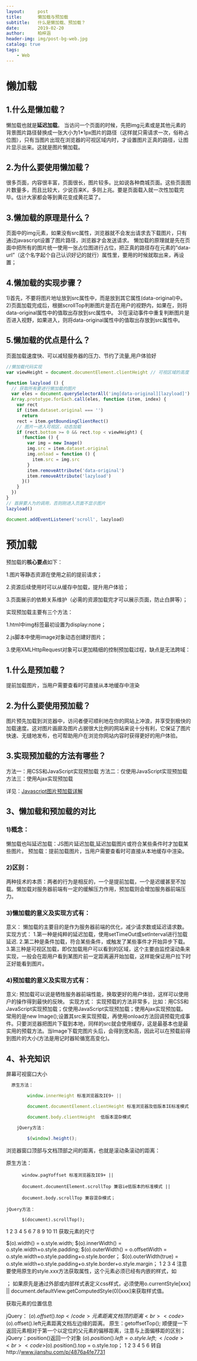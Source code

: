 ```yaml
---
layout:     post
title:      懒加载与预加载
subtitle:   什么是懒加载、预加载？
date:       2019-02-20
author:     柏梓涵
header-img: img/post-bg-web.jpg
catalog: true
tags:
    - Web
---
```


# 懒加载

## 1.什么是懒加载？

懒加载也就是**延迟加载**。 
当访问一个页面的时候，先把img元素或是其他元素的背景图片路径替换成一张大小为1*1px图片的路径（这样就只需请求一次，俗称占位图），只有当图片出现在浏览器的可视区域内时，才设置图片正真的路径，让图片显示出来。这就是图片懒加载。

## 2.为什么要使用懒加载？

很多页面，内容很丰富，页面很长，图片较多。比如说各种商城页面。这些页面图片数量多，而且比较大，少说百来K，多则上兆。要是页面载入就一次性加载完毕。估计大家都会等到黄花变成黄花菜了。

## 3.懒加载的原理是什么？

页面中的img元素，如果没有src属性，浏览器就不会发出请求去下载图片，只有通过javascript设置了图片路径，浏览器才会发送请求。 
懒加载的原理就是先在页面中把所有的图片统一使用一张占位图进行占位，把正真的路径存在元素的“data-url”（这个名字起个自己认识好记的就行）属性里，要用的时候就取出来，再设置；

## 4.懒加载的实现步骤？

1)首先，不要将图片地址放到src属性中，而是放到其它属性(data-original)中。 
2)页面加载完成后，根据scrollTop判断图片是否在用户的视野内，如果在，则将data-original属性中的值取出存放到src属性中。 
3)在滚动事件中重复判断图片是否进入视野，如果进入，则将data-original属性中的值取出存放到src属性中。

## 5.懒加载的优点是什么？

页面加载速度快、可以减轻服务器的压力、节约了流量,用户体验好

```js
//懒加载代码实现
var viewHeight = document.documentElement.clientHeight // 可视区域的高度

function lazyload () {
  // 获取所有要进行懒加载的图片
  var eles = document.querySelectorAll('img[data-original][lazyload]')
  Array.prototype.forEach.call(eles, function (item, index) {
    var rect
    if (item.dataset.original === '')
      return
    rect = item.getBoundingClientRect()
    // 图片一进入可视区，动态加载
    if (rect.bottom >= 0 && rect.top < viewHeight) {
      !function () {
        var img = new Image()
        img.src = item.dataset.original
        img.onload = function () {
          item.src = img.src
        }
        item.removeAttribute('data-original')
        item.removeAttribute('lazyload')
      }()
    }
  })
}
// 首屏要人为的调用，否则刚进入页面不显示图片
lazyload()

document.addEventListener('scroll', lazyload)

```

# 预加载
预加载的**核心要点**如下：

1.图片等静态资源在使用之前的提前请求；

2.资源后续使用时可以从缓存中加载，提升用户体验；

3.页面展示的依赖关系维护（必需的资源加载完才可以展示页面，防止白屏等）；

实现预加载主要有三个方法：

1.html中img标签最初设置为display:none；

2.js脚本中使用image对象动态创建好图片；

3.使用XMLHttpRequest对象可以更加精细的控制预加载过程，缺点是无法跨域：

## 1.什么是预加载？

提前加载图片，当用户需要查看时可直接从本地缓存中渲染

## 2.为什么要使用预加载？

图片预先加载到浏览器中，访问者便可顺利地在你的网站上冲浪，并享受到极快的加载速度。这对图片画廊及图片占据很大比例的网站来说十分有利，它保证了图片快速、无缝地发布，也可帮助用户在浏览你网站内容时获得更好的用户体验。

## 3.实现预加载的方法有哪些？

方法一：用CSS和JavaScript实现预加载 
方法二：仅使用JavaScript实现预加载 
方法三：使用Ajax实现预加载

详见：[Javascript图片预加载详解](http://web.jobbole.com/86785/)

## 3、懒加载和预加载的对比

### 1)概念： 
懒加载也叫延迟加载：JS图片延迟加载,延迟加载图片或符合某些条件时才加载某些图片。 
预加载：提前加载图片，当用户需要查看时可直接从本地缓存中渲染。

### 2)区别： 
两种技术的本质：两者的行为是相反的，一个是提前加载，一个是迟缓甚至不加载。懒加载对服务器前端有一定的缓解压力作用，预加载则会增加服务器前端压力。

### 3)懒加载的意义及实现方式有： 
意义： 
懒加载的主要目的是作为服务器前端的优化，减少请求数或延迟请求数。 
实现方式： 
1.第一种是纯粹的延迟加载，使用setTimeOut或setInterval进行加载延迟. 
2.第二种是条件加载，符合某些条件，或触发了某些事件才开始异步下载。 
3.第三种是可视区加载，即仅加载用户可以看到的区域，这个主要由监控滚动条来实现，一般会在距用户看到某图片前一定距离遍开始加载，这样能保证用户拉下时正好能看到图片。

### 4)预加载的意义及实现方式有： 
意义: 
预加载可以说是牺牲服务器前端性能，换取更好的用户体验，这样可以使用户的操作得到最快的反映。 
实现方式： 
实现预载的方法非常多，比如：用CSS和JavaScript实现预加载；仅使用JavaScript实现预加载；使用Ajax实现预加载。 
常用的是new Image();设置其src来实现预载，再使用onload方法回调预载完成事件。只要浏览器把图片下载到本地，同样的src就会使用缓存，这是最基本也是最实用的预载方法。当Image下载完图片头后，会得到宽和高，因此可以在预载前得到图片的大小(方法是用记时器轮循宽高变化)。

## 4、补充知识

屏幕可视窗口大小

```js
  原生方法： 

        window.innerHeight 标准浏览器及IE9+ || 

        document.documentElement.clientHeight 标准浏览器及低版本IE标准模式 || 

        document.body.clientHeight  低版本混杂模式 

    jQuery方法：  

        $(window).height();
```

浏览器窗口顶部与文档顶部之间的距离，也就是滚动条滚动的距离：

 原生方法： 

          window.pagYoffset 标准浏览器及IE9+ || 

          document.documentElement.scrollTop 兼容ie低版本的标准模式 || 

          document.body.scrollTop 兼容混杂模式； 

    jQuery方法： 

          $(document).scrollTop();
1
2
3
4
5
6
7
8
9
10
11
获取元素的尺寸

$(o).width() = o.style.width;
$(o).innerWidth() = o.style.width+o.style.padding;
$(o).outerWidth() = o.offsetWidth = o.style.width+o.style.padding+o.style.border；
$(o).outerWidth(true) = o.style.width+o.style.padding+o.style.border+o.style.margin；
1
2
3
4
注意 
要使用原生的style.xxx方法获取属性，这个元素必须已经有内嵌的样式，如

；
如果原先是通过外部或内部样式表定义css样式，必须使用o.currentStyle[xxx] || document.defaultView.getComputedStyle(0)[xxx]来获取样式值。

获取元素的位置信息

jQuery：
$(o).offset().top</code>元素距离文档顶的距离<br><code>$(o).offset().left元素距离文档左边缘的距离。
原生：getoffsetTop();
顺便提一下返回元素相对于第一个以定位的父元素的偏移距离，注意与上面偏移距的区别；
jQuery：position()返回一个对象
$(o).position().left = o.style.left;</code><br><code>$(o).position().top = o.style.top； 
1
2
3
4
5
6
转自http://www.jianshu.com/p/4876a4fe7731
